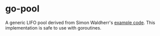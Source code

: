 # go-pool

A generic LIFO pool derived from Simon Waldherr's [example code](https://github.com/SimonWaldherr/golang-examples/blob/2be89f3185aded00740a45a64e3c98855193b948/advanced/lifo.go). This implementation is safe to use with goroutines.
